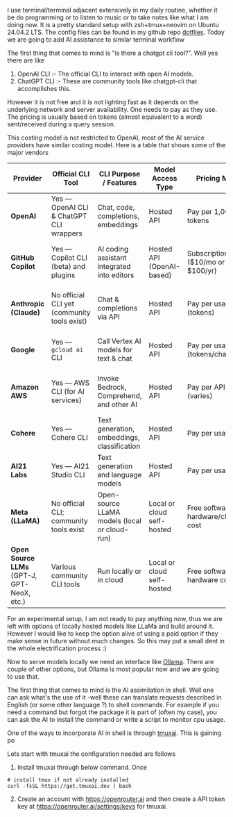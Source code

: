  I use terminal/terminal adjacent extensively in my daily routine, whether it be do programming or to listen to music or to take notes like what I am doing now. It is a pretty standard setup with zsh+tmux+neovim on Ubuntu 24.04.2 LTS. The config files can be found in my github repo [dotfiles](https://github.com/dkbhaskaran/dotfiles). Today we are going to add AI assistance to similar terminal workflow

The first thing that comes to mind is "is there a chatgpt cli tool?". Well yes there are like
1. OpenAI CLI :- The official CLI to interact with open AI models. 
2. ChatGPT CLI :- These are community tools like chatgpt-cli that accomplishes this. 
 
However it is not free and it is not lighting fast as it depends on the underlying network and server availability. One needs to pay as they use. The pricing is usually based on tokens (almost equivalent to a word) sent/received during a query session. 

This costing model is not restricted to OpenAI, most of the AI service providers have similar costing model. Here is a table that shows some of the major vendors

| Provider                                     | Official CLI Tool                           | CLI Purpose / Features                        | Model Access Type          | Pricing Model                      | Notes                                               |
| -------------------------------------------- | ------------------------------------------- | --------------------------------------------- | -------------------------- | ---------------------------------- | --------------------------------------------------- |
| **OpenAI**                                   | Yes — OpenAI CLI & ChatGPT CLI wrappers     | Chat, code, completions, embeddings           | Hosted API                 | Pay per 1,000 tokens               | Most widely used; CLI tools free, pay for API usage |
| **GitHub Copilot**                           | Yes — Copilot CLI (beta) and plugins        | AI coding assistant integrated into editors   | Hosted API (OpenAI-based)  | Subscription ($10/mo or $100/yr)   | Focused on coding, supports Neovim/Vim, VSCode etc. |
| **Anthropic (Claude)**                       | No official CLI yet (community tools exist) | Chat & completions via API                    | Hosted API                 | Pay per usage (tokens)             | Competes with ChatGPT, offers safe completions      |
| **Google**                                   | Yes — `gcloud ai` CLI                       | Call Vertex AI models for text & chat         | Hosted API                 | Pay per usage (tokens/characters)  | Enterprise ready, requires setup                    |
| **Amazon AWS**                               | Yes — AWS CLI (for AI services)             | Invoke Bedrock, Comprehend, and other AI      | Hosted API                 | Pay per API call (varies)          | No dedicated chatbot CLI, scripting via CLI         |
| **Cohere**                                   | Yes — Cohere CLI                            | Text generation, embeddings, classification   | Hosted API                 | Pay per usage                      | Popular in enterprise & dev circles                 |
| **AI21 Labs**                                | Yes — AI21 Studio CLI                       | Text generation and language models           | Hosted API                 | Pay per usage                      | Known for Jurassic-2 family models                  |
| **Meta (LLaMA)**                             | No official CLI; community tools exist      | Open-source LLaMA models (local or cloud-run) | Local or cloud self-hosted | Free software, hardware/cloud cost | No hosted API or official CLI yet                   |
| **Open Source LLMs** (GPT-J, GPT-NeoX, etc.) | Various community CLI tools                 | Run locally or in cloud                       | Local or cloud self-hosted | Free software, hardware cost       | No official hosted service, requires setup          |

For an experimental setup, I am not ready to pay anything now, thus we are left with options of locally hosted models like LLaMa and build around it. However I would like to keep the option alive of using a paid option if they make sense in future without much changes. So this may put a small dent in the whole electrification process :)

Now to serve models locally we need an interface like [Ollama](https://github.com/ollama). There are couple of other options, but Ollama is most popular now and we are going to use that.









The first thing that comes to mind is the AI assimilation in shell. Well one can ask what's the use of it -well these can translate requests described in English (or some other language ?)  to shell commands. For example if you need a command but forgot the package it is part of (often my case), you can ask the AI to install the command or write a script to monitor cpu usage.


One of the ways to incorporate AI in shell is through [tmuxai](https://github.com/alvinunreal/tmuxai). This is gaining po

Lets start with tmuxai the configuration needed are follows
1. Install tmuxai through below command. Once 
```
# install tmux if not already installed
curl -fsSL https://get.tmuxai.dev | bash
```
2. Create an account with https://openrouter.ai and then create a API token key at https://openrouter.ai/settings/keys for tmuxai. 